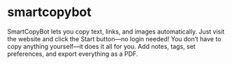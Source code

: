 # smartcopybot
SmartCopyBot lets you copy text, links, and images automatically. Just visit the website and click the Start button—no login needed! You don’t have to copy anything yourself—it does it all for you. Add notes, tags, set preferences, and export everything as a PDF.
